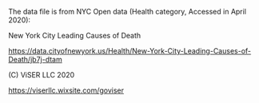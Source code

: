 The data file is from NYC Open data (Health category, Accessed in April 2020):

New York City Leading Causes of Death 

https://data.cityofnewyork.us/Health/New-York-City-Leading-Causes-of-Death/jb7j-dtam


(C) ViSER LLC 2020

https://viserllc.wixsite.com/goviser
